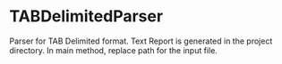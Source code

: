 # TABDelimitedParser
Parser for TAB Delimited format.
Text Report is generated in the project directory.
In main method, replace path for the input file.
